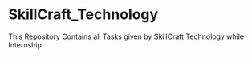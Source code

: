 # SkillCraft_Technology
This Repository Contains all Tasks given by SkillCraft Technology while Internship
